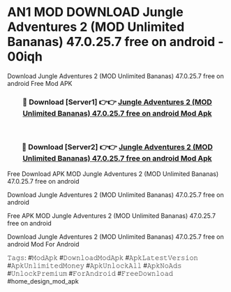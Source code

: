 # AN1 MOD DOWNLOAD Jungle Adventures 2 (MOD Unlimited Bananas) 47.0.25.7 free on android - 00iqh
Download Jungle Adventures 2 (MOD Unlimited Bananas) 47.0.25.7 free on android Free Mod APK

<div align="center">
<h3>🔴 Download [Server1] 👉👉 <a href="https://apk-comot.site?title=Jungle_Adventures_2_(MOD_Unlimited_Bananas)_47.0.25.7_free_on_android">Jungle Adventures 2 (MOD Unlimited Bananas) 47.0.25.7 free on android Mod Apk</a></h3><br>

<h3>🔴 Download [Server2] 👉👉 <a href="https://apk-comot.site?title=Jungle_Adventures_2_(MOD_Unlimited_Bananas)_47.0.25.7_free_on_android">Jungle Adventures 2 (MOD Unlimited Bananas) 47.0.25.7 free on android Mod Apk</a></h3>
</div>


Free Download APK MOD Jungle Adventures 2 (MOD Unlimited Bananas) 47.0.25.7 free on android

Download Jungle Adventures 2 (MOD Unlimited Bananas) 47.0.25.7 free on android 

Free APK MOD Jungle Adventures 2 (MOD Unlimited Bananas) 47.0.25.7 free on android 

Download Jungle Adventures 2 (MOD Unlimited Bananas) 47.0.25.7 free on android Mod For Android

𝚃𝚊𝚐𝚜: #𝙼𝚘𝚍𝙰𝚙𝚔 #𝙳𝚘𝚠𝚗𝚕𝚘𝚊𝚍𝙼𝚘𝚍𝙰𝚙𝚔 #𝙰𝚙𝚔𝙻𝚊𝚝𝚎𝚜𝚝𝚅𝚎𝚛𝚜𝚒𝚘𝚗 #𝙰𝚙𝚔𝚄𝚗𝚕𝚒𝚖𝚒𝚝𝚎𝚍𝙼𝚘𝚗𝚎𝚢 #𝙰𝚙𝚔𝚄𝚗𝚕𝚘𝚌𝚔𝙰𝚕𝚕 #𝙰𝚙𝚔𝙽𝚘𝙰𝚍𝚜 #𝚄𝚗𝚕𝚘𝚌𝚔𝙿𝚛𝚎𝚖𝚒𝚞𝚖 #𝙵𝚘𝚛𝙰𝚗𝚍𝚛𝚘𝚒𝚍 #𝙵𝚛𝚎𝚎𝙳𝚘𝚠𝚗𝚕𝚘𝚊𝚍 #home_design_mod_apk